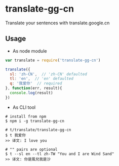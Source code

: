 # translate-gg-cn

Translate your sentences with translate.google.cn

## Usage

- As node module

```js
var translate = require('translate-gg-cn')

translate({
  sl: 'zh-CN',  // 'zh-CN' defaulted
  tl: 'en',  // 'en' defaulted
  q: '我爱你'  // required
}, function(err, result){
  console.log(result)
})
```

- As CLI tool

```
# install from npm
$ npm i -g translate-gg-cn

# t/translate/translate-gg-cn
$ t 我爱你
>> 译文: I love you

# "" pairs are optional
$ t --sl en --tl zh-TW "You and I are Wind Sand"
>> 译文: 你是風兒我是沙
```